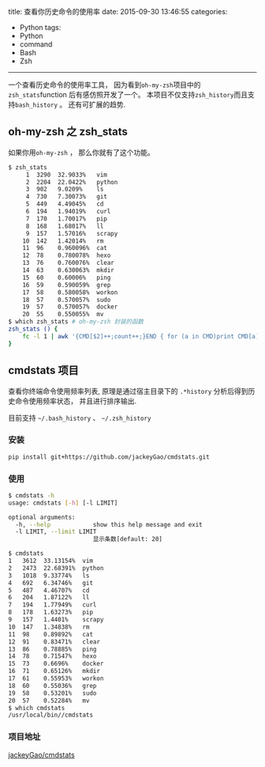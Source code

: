 title: 查看你历史命令的使用率
date: 2015-09-30 13:46:55
categories:
- Python
tags:
- Python
- command
- Bash
- Zsh
---


一个查看历史命令的使用率工具， 因为看到`oh-my-zsh`项目中的`zsh_stats`function 后有感仿照开发了一个。 本项目不仅支持`zsh_history`而且支持`bash_history` 。 还有可扩展的趋势.

## oh-my-zsh 之 zsh_stats

如果你用`oh-my-zsh` ， 那么你就有了这个功能。 

```bash
$ zsh_stats
     1  3290  32.9033%   vim
     2  2204  22.0422%   python
     3  902   9.0209%    ls
     4  730   7.30073%   git
     5  449   4.49045%   cd
     6  194   1.94019%   curl
     7  170   1.70017%   pip
     8  168   1.68017%   ll
     9  157   1.57016%   scrapy
    10  142   1.42014%   rm
    11  96    0.960096%  cat
    12  78    0.780078%  hexo
    13  76    0.760076%  clear
    14  63    0.630063%  mkdir
    15  60    0.60006%   ping
    16  59    0.590059%  grep
    17  58    0.580058%  workon
    18  57    0.570057%  sudo
    19  57    0.570057%  docker
    20  55    0.550055%  mv
$ which zsh_stats # oh-my-zsh 封装的函数
zsh_stats () {
    fc -l 1 | awk '{CMD[$2]++;count++;}END { for (a in CMD)print CMD[a] " " CMD[a]/count*100 "% " a;}' | grep -v "./" | column -c3 -s " " -t | sort -nr | nl | head -n20
}
```

## cmdstats 项目

查看你终端命令使用频率列表, 原理是通过宿主目录下的 `.*history` 分析后得到历史命令使用频率状态， 并且进行排序输出.

目前支持 `~/.bash_history` 、 `~/.zsh_history`

### 安装

```bash
pip install git+https://github.com/jackeyGao/cmdstats.git
```

### 使用

```bash
$ cmdstats -h
usage: cmdstats [-h] [-l LIMIT]

optional arguments:
  -h, --help            show this help message and exit
  -l LIMIT, --limit LIMIT
                        显示条数[default: 20]
```

```bash
$ cmdstats
1   3612  33.13154%  vim
2   2473  22.68391%  python
3   1018  9.33774%   ls
4   692   6.34746%   git
5   487   4.46707%   cd
6   204   1.87122%   ll
7   194   1.77949%   curl
8   178   1.63273%   pip
9   157   1.4401%    scrapy
10  147   1.34838%   rm
11  98    0.89892%   cat
12  91    0.83471%   clear
13  86    0.78885%   ping
14  78    0.71547%   hexo
15  73    0.6696%    docker
16  71    0.65126%   mkdir
17  61    0.55953%   workon
18  60    0.55036%   grep
19  58    0.53201%   sudo
20  57    0.52284%   mv
$ which cmdstats
/usr/local/bin//cmdstats
```

### 项目地址

[jackeyGao/cmdstats](https://github.com/jackeyGao/cmdstats)
